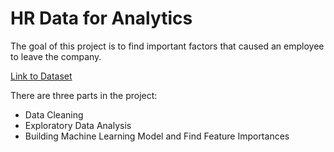# HR Data for Analytics

The goal of this project is to find important factors that caused an employee to leave the company.

[Link to Dataset](https://www.kaggle.com/datasets/jacksonchou/hr-data-for-analytics?datasetId=236694&sortBy=voteCount)

There are three parts in the project:
- Data Cleaning
- Exploratory Data Analysis
- Building Machine Learning Model and Find Feature Importances
